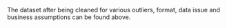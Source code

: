 The dataset after being cleaned for various outliers, format, data issue and business assumptions can be found above.
